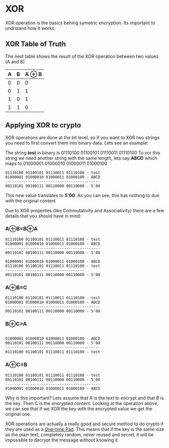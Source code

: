# XOR 

XOR operation is the basics behing symetric encryption. Its important to undrstand how it works.

## XOR Table of Truth
The next table shows the result of the XOR operation between two values (A and B)

| A | B | A ⊕ B |
|---|---|---|
| 0 | 0 | 0 |
| 0 | 1 | 1 |
| 1 | 0 | 1 |
| 1 | 1 | 0 |

## Applying XOR to crypto
XOR operations are done at the bit level, so if you want to XOR two strings you need to first convert them into binary data.
Lets see an example:

The string **test**  in binary is 01110100 01100101 01110011 01110100 
To xor this string we need another string with the same length, lets say **ABCD** which maps to 01000001 01000010 01000011 01000100 

```
01110100 01100101 01110011 01110100 - test
01000001 01000010 01000011 01000100 - ABCD
------------------------------------------
00110101 00100111 00110000 00110000 - 5'00
```
This new value translates to **5'00**. As you can see, this has nothing to due with the original content

Due to XOR properties (like Commutativity and Associativity) there are a few details that you should have in mind:

### A⊕B=B⊕A
```
01110100 01100101 01110011 01110100 - test
01000001 01000010 01000011 01000100 - ABCD
------------------------------------------
00110101 00100111 00110000 00110000 - 5'00

01000001 01000010 01000011 01000100 - ABCD
01110100 01100101 01110011 01110100 - test
-----------------------------------
00110101 00100111 00110000 00110000 - 5'00
```
### A⊕B=C
```
01110100 01100101 01110011 01110100 - test
01000001 01000010 01000011 01000100 - ABCD
------------------------------------------
00110101 00100111 00110000 00110000 - 5'00
```
### B⊕C=A
```

01000001 01000010 01000011 01000100 - ABCD
00110101 00100111 00110000 00110000 - 5'00
------------------------------------------
01110100 01100101 01110011 01110100 - test
```

### A⊕C=B
```
01110100 01100101 01110011 01110100 - test
00110101 00100111 00110000 00110000 - 5'00
------------------------------------------
01000001 01000010 01000011 01000100 - ABCD
```

Why is this important? Lets assume that A is the text to encrypt and that B is the key. Then C is the encrypted content.
Looking at the operation above, we can see that if we XOR the key with the encrypted value we get the original one.

XOR operations are actually a really good and secure method to do crypto if they are used as a [One-time Pad](https://en.wikipedia.org/wiki/One-time_pad). 
This means that if the key is the same size as the plain text, completely random, never reused and secret, it will be impossible to decrypt the message without knowing it.

